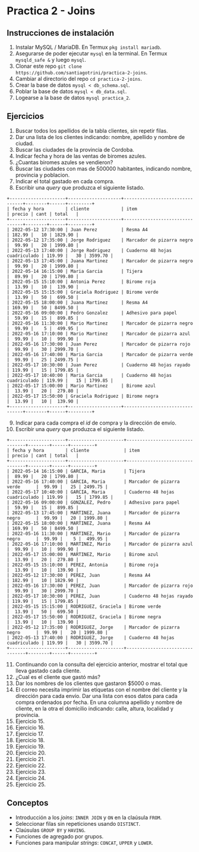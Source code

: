# Practica 2 - Joins

## Instrucciones de instalación

1. Instalar MySQL / MariaDB. En Termux `pkg install mariadb`.
2. Asegurarse de poder ejecutar `mysql` en la terminal. En Termux `mysqld_safe &` y luego `mysql`.
3. Clonar este repo `git clone https://github.com/santiagotrini/practica-2-joins`.
4. Cambiar al directorio del repo `cd practica-2-joins`.
5. Crear la base de datos `mysql < db_schema.sql`.
6. Poblar la base de datos `mysql < db_data.sql`.
7. Logearse a la base de datos `mysql practica_2`.

## Ejercicios

1. Buscar todos los apellidos de la tabla clientes, sin repetir filas.
2. Dar una lista de los clientes indicando: nombre, apellido y nombre de ciudad.
3. Buscar las ciudades de la provincia de Cordoba.
4. Indicar fecha y hora de las ventas de biromes azules.
5. ¿Cuantas biromes azules se vendieron?
6. Buscar las ciudades con mas de 500000 habitantes, indicando nombre, provincia y poblacion.
7. Indicar el total gastado en cada compra.
8. Escribir una *query* que produzca el siguiente listado.

```
+---------------------+--------------------+--------------------------------+--------+------+---------+
| fecha y hora        | cliente            | item                           | precio | cant | total   |
+---------------------+--------------------+--------------------------------+--------+------+---------+
| 2022-05-12 17:30:00 | Juan Perez         | Resma A4                       | 182.99 |   10 | 1829.90 |
| 2022-05-12 17:35:00 | Jorge Rodriguez    | Marcador de pizarra negro      |  99.99 |   20 | 1999.80 |
| 2022-05-13 17:40:00 | Jorge Rodriguez    | Cuaderno 48 hojas cuadriculado | 119.99 |   30 | 3599.70 |
| 2022-05-13 17:45:00 | Juana Martinez     | Marcador de pizarra negro      |  99.99 |   20 | 1999.80 |
| 2022-05-14 16:15:00 | Maria Garcia       | Tijera                         |  89.99 |   20 | 1799.80 |
| 2022-05-15 15:10:00 | Antonia Perez      | Birome roja                    |  13.99 |   10 |  139.90 |
| 2022-05-15 15:15:00 | Graciela Rodriguez | Birome verde                   |  13.99 |   50 |  699.50 |
| 2022-05-15 18:00:00 | Juana Martinez     | Resma A4                       | 169.99 |   50 | 8499.50 |
| 2022-05-16 09:00:00 | Pedro Gonzalez     | Adhesivo para papel            |  59.99 |   15 |  899.85 |
| 2022-05-16 11:30:00 | Mario Martinez     | Marcador de pizarra negro      |  99.99 |    5 |  499.95 |
| 2022-05-16 17:10:00 | Mario Martinez     | Marcador de pizarra azul       |  99.99 |   10 |  999.90 |
| 2022-05-16 17:30:00 | Juan Perez         | Marcador de pizarra rojo       |  99.99 |   30 | 2999.70 |
| 2022-05-16 17:40:00 | Maria Garcia       | Marcador de pizarra verde      |  99.99 |   25 | 2499.75 |
| 2022-05-17 10:30:00 | Juan Perez         | Cuaderno 48 hojas rayado       | 119.99 |   15 | 1799.85 |
| 2022-05-17 10:40:00 | Maria Garcia       | Cuaderno 48 hojas cuadriculado | 119.99 |   15 | 1799.85 |
| 2022-05-17 15:00:00 | Mario Martinez     | Birome azul                    |  13.99 |   20 |  279.80 |
| 2022-05-17 15:50:00 | Graciela Rodriguez | Birome negra                   |  13.99 |   10 |  139.90 |
+---------------------+--------------------+--------------------------------+--------+------+---------+
```

9. Indicar para cada compra el *id* de compra y la dirección de envío.
10. Escribir una *query* que produzca el siguiente listado.

```
+---------------------+---------------------+--------------------------------+--------+------+---------+
| fecha y hora        | cliente             | item                           | precio | cant | total   |
+---------------------+---------------------+--------------------------------+--------+------+---------+
| 2022-05-14 16:15:00 | GARCIA, Maria       | Tijera                         |  89.99 |   20 | 1799.80 |
| 2022-05-16 17:40:00 | GARCIA, Maria       | Marcador de pizarra verde      |  99.99 |   25 | 2499.75 |
| 2022-05-17 10:40:00 | GARCIA, Maria       | Cuaderno 48 hojas cuadriculado | 119.99 |   15 | 1799.85 |
| 2022-05-16 09:00:00 | GONZALEZ, Pedro     | Adhesivo para papel            |  59.99 |   15 |  899.85 |
| 2022-05-13 17:45:00 | MARTINEZ, Juana     | Marcador de pizarra negro      |  99.99 |   20 | 1999.80 |
| 2022-05-15 18:00:00 | MARTINEZ, Juana     | Resma A4                       | 169.99 |   50 | 8499.50 |
| 2022-05-16 11:30:00 | MARTINEZ, Mario     | Marcador de pizarra negro      |  99.99 |    5 |  499.95 |
| 2022-05-16 17:10:00 | MARTINEZ, Mario     | Marcador de pizarra azul       |  99.99 |   10 |  999.90 |
| 2022-05-17 15:00:00 | MARTINEZ, Mario     | Birome azul                    |  13.99 |   20 |  279.80 |
| 2022-05-15 15:10:00 | PEREZ, Antonia      | Birome roja                    |  13.99 |   10 |  139.90 |
| 2022-05-12 17:30:00 | PEREZ, Juan         | Resma A4                       | 182.99 |   10 | 1829.90 |
| 2022-05-16 17:30:00 | PEREZ, Juan         | Marcador de pizarra rojo       |  99.99 |   30 | 2999.70 |
| 2022-05-17 10:30:00 | PEREZ, Juan         | Cuaderno 48 hojas rayado       | 119.99 |   15 | 1799.85 |
| 2022-05-15 15:15:00 | RODRIGUEZ, Graciela | Birome verde                   |  13.99 |   50 |  699.50 |
| 2022-05-17 15:50:00 | RODRIGUEZ, Graciela | Birome negra                   |  13.99 |   10 |  139.90 |
| 2022-05-12 17:35:00 | RODRIGUEZ, Jorge    | Marcador de pizarra negro      |  99.99 |   20 | 1999.80 |
| 2022-05-13 17:40:00 | RODRIGUEZ, Jorge    | Cuaderno 48 hojas cuadriculado | 119.99 |   30 | 3599.70 |
+---------------------+---------------------+--------------------------------+--------+------+---------+
```

11. Continuando con la consulta del ejercicio anterior, mostrar el total que lleva gastado cada cliente.
12. ¿Cual es el cliente que gastó más?
13. Dar los nombres de los clientes que gastaron $5000 o mas.
14. El correo necesita imprimir las etiquetas con el nombre del cliente y la dirección para cada envío. Dar una lista con esos datos para cada compra ordenados por fecha. En una columna apellido y nombre de cliente, en la otra el domicilio indicando: calle, altura, localidad y provincia.
15. Ejercicio 15.
16. Ejercicio 16.
17. Ejercicio 17.
18. Ejercicio 18.
19. Ejercicio 19.
20. Ejercicio 20.
21. Ejercicio 21.
22. Ejercicio 22.
23. Ejercicio 23.
24. Ejercicio 24.
25. Ejercicio 25.

## Conceptos

- Introducción a los *joins*: `INNER JOIN` y `ON` en la claúsula `FROM`.
- Seleccionar filas sin repeticiones usando `DISTINCT`.
- Claúsulas `GROUP BY` y `HAVING`.
- Funciones de agregado por grupos.
- Funciones para manipular *strings*: `CONCAT`, `UPPER` y `LOWER`.
